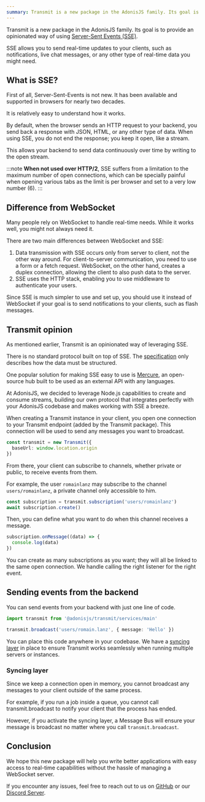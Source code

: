 ```yaml
---
summary: Transmit is a new package in the AdonisJS family. Its goal is to provide an opinionated way of using SSE.
---
```


Transmit is a new package in the AdonisJS family. Its goal is to provide an opinionated way of using [Server-Sent Events (SSE)](https://developer.mozilla.org/en-US/docs/Web/API/Server-sent_events).

SSE allows you to send real-time updates to your clients, such as notifications, live chat messages, or any other type of real-time data you might need.

## What is SSE?

First of all, Server-Sent-Events is not new. It has been available and supported in browsers for nearly two decades.

It is relatively easy to understand how it works.

By default, when the browser sends an HTTP request to your backend, you send back a response with JSON, HTML, or any other type of data. When using SSE, you do not end the response; you keep it open, like a stream.

This allows your backend to send data continuously over time by writing to the open stream.

:::note
**When not used over HTTP/2**, SSE suffers from a limitation to the maximum number of open connections, which can be specially painful when opening various tabs as the limit is per browser and set to a very low number (6).
:::

## Difference from WebSocket

Many people rely on WebSocket to handle real-time needs. While it works well, you might not always need it.

There are two main differences between WebSocket and SSE:

1. Data transmission with SSE occurs only from server to client, not the other way around. For client-to-server communication, you need to use a form or a fetch request. WebSocket, on the other hand, creates a duplex connection, allowing the client to also push data to the server.
2. SSE uses the HTTP stack, enabling you to use middleware to authenticate your users.

Since SSE is much simpler to use and set up, you should use it instead of WebSocket if your goal is to send notifications to your clients, such as flash messages.

## Transmit opinion

As mentioned earlier, Transmit is an opinionated way of leveraging SSE.

There is no standard protocol built on top of SSE. The [specification](https://html.spec.whatwg.org/multipage/server-sent-events.html#server-sent-events) only describes how the data must be structured.

One popular solution for making SSE easy to use is [Mercure](https://mercure.rocks/), an open-source hub built to be used as an external API with any languages.

At AdonisJS, we decided to leverage Node.js capabilities to create and consume streams, building our own protocol that integrates perfectly with your AdonisJS codebase and makes working with SSE a breeze.

When creating a Transmit instance in your client, you open one connection to your Transmit endpoint (added by the Transmit package). This connection will be used to send any messages you want to broadcast.

```ts
const transmit = new Transmit({
  baseUrl: window.location.origin
})
```

From there, your client can subscribe to channels, whether private or public, to receive events from them.

For example, the user `romainlanz` may subscribe to the channel `users/romainlanz`, a private channel only accessible to him.

```ts
const subscription = transmit.subscription('users/romainlanz')
await subscription.create()
```

Then, you can define what you want to do when this channel receives a message.

```ts
subscription.onMessage((data) => {
  console.log(data)
})
```

You can create as many subscriptions as you want; they will all be linked to the same open connection. We handle calling the right listener for the right event.

## Sending events from the backend

You can send events from your backend with just one line of code.

```ts
import transmit from '@adonisjs/transmit/services/main'

transmit.broadcast('users/romain.lanz', { message: 'Hello' })
```

You can place this code anywhere in your codebase. We have a [syncing layer](https://docs.adonisjs.com/guides/digging-deeper/transmit#syncing-across-multiple-servers-or-instances) in place to ensure Transmit works seamlessly when running multiple servers or instances.

### Syncing layer

Since we keep a connection open in memory, you cannot broadcast any messages to your client outside of the same process.

For example, if you run a job inside a queue, you cannot call transmit.broadcast to notify your client that the process has ended.

However, if you activate the syncing layer, a Message Bus will ensure your message is broadcast no matter where you call `transmit.broadcast`.

## Conclusion

We hope this new package will help you write better applications with easy access to real-time capabilities without the hassle of managing a WebSocket server.

If you encounter any issues, feel free to reach out to us on [GitHub](https://github.com/orgs/adonisjs/discussions) or our [Discord Server](https://discord.gg/vDcEjq6).
